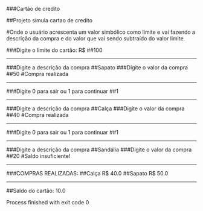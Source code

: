 ###Cartão de credito

##Projeto simula cartao de credito

#Onde o usuário acrescenta um valor simbólico como limite e vai fazendo a descrição da compra e do valor que vai sendo subtraído do valor 
limite.

###Digite o limite do cartão: R$ 
##100
**********************************

###Digite a descrição da compra
##Sapato
###Digite o valor da compra
##50
#Compra realizada
**********************************

###Digite 0 para sair ou 1 para continuar
##1
**********************************

###Digite a descrição da compra
##Calça
###Digite o valor da compra
##40
#Compra realizada
**********************************

###Digite 0 para sair ou 1 para continuar
##1
**********************************

###Digite a descrição da compra
##Sandália
###Digite o valor da compra
##20
#Saldo insuficiente!

**********************************

###COMPRAS REALIZADAS:
##Calça R$ 40.0
##Sapato R$ 50.0

**********************************

##Saldo do cartão: 10.0

Process finished with exit code 0
